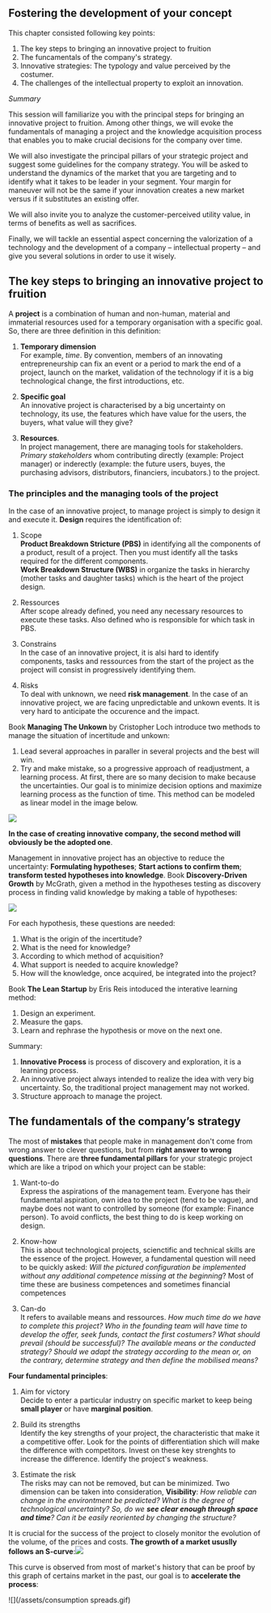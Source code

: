 ## **Fostering the development of your concept**

This chapter consisted following key points:

1. The key steps to bringing an innovative project to fruition
2. The funcamentals of the company's strategy.
3. Innovative strategies: The typology and value perceived by the costumer.
4. The challenges of the intellectual property to exploit an innovation.

_Summary_

This session will familiarize you with the principal steps for bringing an innovative project to fruition. Among other things, we will evoke the fundamentals of managing a project and the knowledge acquisition process that enables you to make crucial decisions for the company over time.

We will also investigate the principal pillars of your strategic project and suggest some guidelines for the company strategy. You will be asked to understand the dynamics of the market that you are targeting and to identify what it takes to be leader in your segment. Your margin for maneuver will not be the same if your innovation creates a new market versus if it substitutes an existing offer.

We will also invite you to analyze the customer-perceived utility value, in terms of benefits as well as sacrifices.

Finally, we will tackle an essential aspect concerning the valorization of a technology and the development of a company – intellectual property – and give you several solutions in order to use it wisely.

## The key steps to bringing an innovative project to fruition

A **project** is a combination of human and non-human, material and immaterial resources used for a temporary organisation with a specific goal. So, there are three definition in this definition:

1. **Temporary dimension**  
   For example, _time_. By convention, members of an innovating entrepreneurship can fix an event or a period to mark the end of a project, launch on the market, validation of the technology if it is a big technological change, the first introductions, etc.

2. **Specific goal**  
   An innovative project is characterised by a big uncertainty on technology, its use, the features which have value for the users, the buyers, what value will they give?

3. **Resources**.  
   In project management, there are managing tools for stakeholders. _Primary stakeholders_ whom contributing directly \(example: Project manager\) or inderectly \(example: the future users, buyes, the purchasing advisors, distributors, financiers, incubators.\) to the project.

### The principles and the managing tools of the project

In the case of an innovative project, to manage project is simply to design it and execute it. **Design** requires the identification of:

1. Scope  
   **Product Breakdown Stricture \(PBS\)** in identifying all the components of a product, result of a project. Then you must identify all the tasks required for the different components.  
   **Work Breakdown Structure \(WBS\)** in organize the tasks in hierarchy \(mother tasks and daughter tasks\) which is the heart of the project design.

2. Ressources  
   After scope already defined, you need any necessary resources to execute these tasks. Also defined who is responsible for which task in PBS.

3. Constrains  
   In the case of an innovative project, it is alsi hard to identify components, tasks and ressources from the start of the project as the project will consist in progressively identifying them.

4. Risks  
   To deal with unknown, we need **risk management**. In the case of an innovative project, we are facing unpredictable and unkown events. It is very hard to anticipate the occurence and the impact.

Book **Managing The Unkown** by Cristopher Loch introduce two methods to manage the situation of incertitude and unkown:

1. Lead several approaches in paraller in several projects and the best will win.
2. Try and make mistake, so a progressive approach of readjustment, a learning process. At first, there are so many decision to make because the uncertainties. Our goal is to minimize decision options and maximize learning process as the function of time. This method can be modeled as linear model in the image below.

![](/assets/learning-curve.png)

**In the case of creating innovative company, the second method will obviously be the adopted one**.

Management in innovative project has an objective to reduce the uncertainty: **Formulating hypotheses**; **Start actions to confirm them**; **transform tested hypotheses into knowledge**. Book **Discovery-Driven Growth** by McGrath, given a method in the hypotheses testing as discovery process in finding valid knowledge by making a table of hypotheses:

![](/assets/hypothesis-testing.png)

For each hypothesis, these questions are needed:

1. What is the origin of the incertitude?
2. What is the need for knowledge?
3. According to which method of acquisition?
4. What support is needed to acquire knowledge?
5. How will the knowledge, once acquired, be integrated into the project?

Book **The Lean Startup** by Eris Reis intoduced the interative learning method:

1. Design an experiment.
2. Measure the gaps.
3. Learn and rephrase the hypothesis or move on the next one.

Summary:

1. **Innovative Process** is process of discovery and exploration, it is a learning process.
2. An innovative project always intended to realize the idea with very big uncertainty. So, the traditional project management may not worked.
3. Structure approach to manage the project.

## The fundamentals of the company’s strategy

The most of **mistakes** that people make in management don't come from wrong answer to clever questions, but from **right answer to wrong questions**. There are **three fundamental pillars** for your strategic project which are like a tripod on which your project can be stable:

1. Want-to-do  
   Express the aspirations of the management team. Everyone has their fundamental aspiration, own idea to the project \(tend to be vague\), and maybe does not want to controlled by someone \(for example: Finance person\).  To avoid conflicts, the best thing to do is keep working on design.

2. Know-how  
   This is about technological projects, scienctific and technical skills are the essence of the project. However, a fundamental question will need to be quickly asked: _Will the pictured configuration be implemented without any additional competence missing at the beginning_? Most of time these are business competences and sometimes financial competences

3. Can-do  
   It refers to available means and ressources. _How much time do we have to complete this project? Who in the founding team will have time to develop the offer, seek funds, contact the first costumers? What should prevail \(should be successful\)? The available means or the conducted strategy? Should we adapt the strategy according to the mean or, on the contrary, determine strategy and then define the mobilised means?_

**Four fundamental principles**:

1. Aim for victory  
   Decide to enter a particular industry on specific market to keep being **small player** or have **marginal position**.

2. Build its strengths  
   Identify the key strengths of your project, the characteristic that make it a competitive offer. Look for the points of differentiation shich will make the difference with competitors. Invest on these key strenghts to increase the difference. Identify the project's weakness.

3. Estimate the risk  
   The risks may can not be removed, but can be minimized. Two dimension can be taken into consideration, **Visibility**: _How reliable can change in the environtment be predicted? What is the degree of technological uncertainty? So, do we **see clear enough through space and time**? Can it be easily reoriented by changing the structure?_

It is crucial for the success of the project to closely monitor the evolution of the volume, of the prices and costs. **The growth of a market ususlly follows an S-curve**:![](/assets/s-curve.png)

This curve is observed from most of market's history that can be proof by this graph of certains market in the past, our goal is to **accelerate the process**:

![](/assets/consumption spreads.gif)



